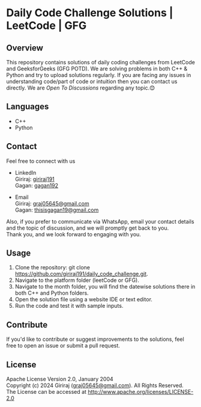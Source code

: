 # Daily Code Challenge Solutions | LeetCode | GFG

## Overview
This repository contains solutions of daily coding challenges from LeetCode and GeeksforGeeks (GFG POTD). We are solving problems in both C++ & Python and try to upload solutions regularly. If you are facing any issues in understanding code/part of code or intuition then you can contact us directly. We are *Open To Discussions* regarding any topic.😊  

## Languages
- C++
- Python

## Contact
Feel free to connect with us  

- LinkedIn  
Giriraj: [giriraj191](https://www.linkedin.com/in/giriraj191/)  
Gagan: [gagan192](https://www.linkedin.com/in/gagan192/)  

- Email  
Giriraj: graj05645@gmail.com  
Gagan: thisisgagan19@gmail.com  

Also, if you prefer to communicate via WhatsApp, email your contact details and the topic of discussion, and we will promptly get back to you.  
Thank you, and we look forward to engaging with you.

## Usage
1. Clone the repository: git clone https://github.com/giriraj191/daily_code_challenge.git.
1. Navigate to the platform folder (leetCode or GFG).
3. Navigate to the month folder, you will find the datewise solutions there in both C++ and Python folders.
4. Open the solution file using a website IDE or text editor.
5. Run the code and test it with sample inputs.

## Contribute
If you'd like to contribute or suggest improvements to the solutions, feel free to open an issue or submit a pull request.

## License
Apache License Version 2.0, January 2004  
Copyright (c) 2024 Giriraj (graj05645@gmail.com). All Rights Reserved.  
The License can be accessed at http://www.apache.org/licenses/LICENSE-2.0
